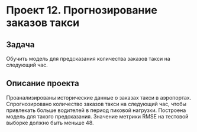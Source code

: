# Проект 12. Прогнозирование заказов такси

## Задача
Обучить модель для предсказания количества заказов такси на следующий час.

## Описание проекта
Проанализированы исторические данные о заказах такси в аэропортах.  
Спрогнозировано количество заказов такси на следующий час, чтобы привлекать больше водителей в период пиковой нагрузки. 
Построена модель для такого предсказания.
Значение метрики RMSE на тестовой выборке должно быть меньше 48.
